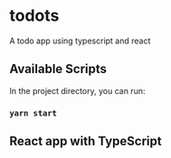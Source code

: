 # todots
A todo app using typescript and react

## Available Scripts

In the project directory, you can run:

### `yarn start`

## React app with TypeScript
